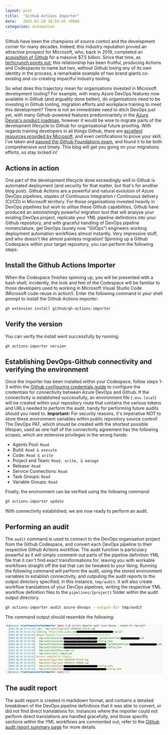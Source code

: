 ```yaml
---
layout: post
title:  "Github Actions Importer"
date:   2025-02-20 16:55:42 +0000
categories: automation
---
```

Github have been the champions of source control and the development corner for many decades. Indeed, this industry reputation proved an attractive prospect for Microsoft, who, back in 2019, completed an [acquisition of Github][mgh] for a massive $7.5 billion. Since that time, as [techcrunch points out][tc], this relationship has been fruitful, producing Actions and Codespaces to name but two, without Github losing any of its own identity in the process; a remarkable example of two brand giants co-existing and co-creating impactful industry tooling. 

So what does this trajectory mean for organisations invested in Microsoft development tooling? For example, with many Azure DevOps features now available in Github (and arguably done better), do organisations need to be investing in Github tooling, migration efforts and workplace training to meet this development? There is not an immedidate need to ditch DevOps just yet, with many Github-powered features predominantely in the [Azure Devop's product roadmap][rm], however it would be wise to migrate parts of the developnent lifecycle to Github for organisational future proofing. With regards training developers in all things Github, there are [excellent resources provided by Microsoft][mf], and even certifications to prove your skill; I've taken and [passed the Github Foundations exam][gfc], and found it to be both comprehensive and timely. This blog will get you going on your migrations efforts, so stay locked in!

## Actions in action
One part of the development lifecycle done exceedingly well in Github is automated deployment (and security for that matter, but that's for another blog post). Github Actions are a powerful and natural evolution of Azure DevOps pipelines, staples of Continuous Integration / Continuous delivery (CI/CD) in Microsoft territory. For those organisations invested heavily in DevOps pipelines but wish to utilise these Github capabilities, Github have produced an astonishingly powerful migration tool that will analyse your existing DevOps project, replicate your YML pipeline definitions into your Github repository, and with graceful handling of DevOps pipeline nomenclature, get DevOps (surely now "GitOps") engineers working deployment automation workflows almost instantly. Very impressive stuff, and who doesn't like almost painless migration! Spinning up a Github Codespace within your target repository, you can perform the following steps:

## Install the Github Actions Importer

When the Codespace finishes spinning up, you will be presented with a bash shell; incidently, the look and feel of the Codespace will be familiar to those developers used to working in Microsoft Visual Studio Code (Microsoft code-reuse in action!). Enter the following command in your shell prompt to install the Github Actions importer:

```bash
gh extension install github/gh-actions-importer
```
## Verify the version

You can verify the install went successfully by running:

```bash
gh actions-importer version
```
## Establishing DevOps-Github connectivity and verifying the environment
Once the importer has been installed within your Codespace, follow steps 1-3 within the [Github configuring credentials guide][ghcc] to configure the credentials for connectivity between Azure DevOps and Github. If the connectivity is established successfully, an environment file (<code>.env.local</code>) will be created within your repository route that contains the various tokens and URLs needed to perform the audit, handy for performing future audits should you need to. <b>Important:</b> For security reasons, it's imperative NOT to store these environment variables within public repository source control! The DevOps PAT, which should be created with the shortest possible lifespan, used as one half of the connectivity agreement has the following scopes, which are extensive privileges in the wrong hands:

- Agents Pool: <code>Read</code>
- Build: <code>Read & execute</code>
- Code: <code>Read & write</code>
- Project and Team: <code>Read, write, & manage</code>
- Release: <code>Read</code>
- Service Connections: <code>Read</code>
- Task Groups: <code>Read</code>
- Variable Groups: <code>Read</code>

Finally, the environment can be verified using the following command:

```bash
gh actions-importer update
```
With connectivity established, we are now ready to perform an audit.

## Performing an audit
The <code>audit</code> command is used to connect to the DevOps organisation project from the Github Codespace, and convert each DevOps pipeline to their respective Github Actions workflow. The audit function is particulary powerful as it will simply comment-out parts of the pipeline definition YML file that it can't find exact transformations for, leaving you with workable workflows straight off the bat that can be tweaked to your liking. Running the following command will perform the audit, using the stored environment variables to establish connectivity, and outputing the audit reports to the output directory specified, in this instance, <code>tmp/audit</code>. It will also create workflow translations of your DevOps pipelines, writing the respective YML workflow definition files to the <code>pipelines/{project}</code> folder within the audit output directory.

```bash
gh actions-importer audit azure-devops --output-dir tmp/audit
```
The command output should resemble the following:

![audit command output][acimg]

[acimg]: /images/actions-importer/audit-command.png "Audit command output"

## The audit report
The audit report is created in markdown format, and contains a detailed breakdown of the DevOps pipeline definitions that it was able to convert, or did not find direct translations for. Instances where the importer could not perform direct translations are handled gracefully, and those specific sections within the YML workflows are commented out; refer to the [Github audit report summary page][ghars] for more details.

[ghcc]: https://github.com/actions/importer-labs/blob/main/azure_devops/1-configure.md#configuring-credentials
[ghars]: https://github.com/actions/importer-labs/blob/main/azure_devops/2-audit.md#review-audit-summary
[mgh]: https://blogs.microsoft.com/blog/2018/10/26/microsoft-completes-github-acquisition/
[tc]: https://techcrunch.com/2022/10/26/four-years-after-being-acquired-by-microsoft-github-keeps-doing-its-thing/
[rm]: https://learn.microsoft.com/en-us/azure/devops/release-notes/features-timeline
[mf]: https://examregistration.github.com/certification/GHF
[gfc]: https://www.credly.com/badges/f541d2b6-e348-41f5-bdd8-a5984a80c235/linked_in_profile
